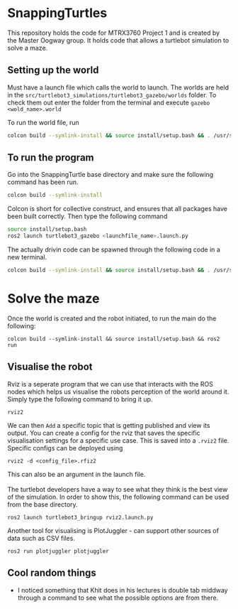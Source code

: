 # SnappingTurtles 
This repository holds the code for MTRX3760 Project 1 and is created by the Master 
Oogway group. It holds code that allows a turtlebot simulation to solve a maze.

## Setting up the world
Must have a launch file which calls the world to launch. The worlds
are held in the `src/turtlebot3_simulations/turtlebot3_gazebo/worlds` folder.
To check them out enter the folder from the terminal and execute `gazebo <wold_name>.world`

To run the world file, run
```bash
colcon build --symlink-install && source install/setup.bash && . /usr/share/gazebo/setup.sh && ros2 launch turtlebot3_gazebo snappingturtle.launch.py
```


## To run the program
Go into the SnappingTurtle base directory and make sure the following command has been run.
```bash
colcon build --symlink-install
```
Colcon is short for collective construct, and ensures that all packages have been built correctly.
Then type the following command 
```bash
source install/setup.bash
ros2 launch turtlebot3_gazebo <launchfile_name>.launch.py
```

The actually drivin code can be spawned through the following code in a new terminal.

```bash
colcon build --symlink-install && source install/setup.bash && . /usr/share/gazebo/setup.sh && ros2 launch vroom snapping_turtle_launch.py
```

# Solve the maze
Once the world is created and the robot initiated, to run the main do the following:
```
colcon build --symlink-install && source install/setup.bash && ros2 run 
```

## Visualise the robot
Rviz is a seperate program that we can use that interacts with the ROS nodes which helps us visualise 
the robots perception of the world around it.
Simply type the following command to bring it up.
```
rviz2
```
We can then `Add` a specific topic that is getting published and view its output.
You can create a config for the rviz that saves the specific visualisation settings for a 
specific use case. This is saved into a `.rviz2` file. Specific configs can be deployed using 
```
rviz2 -d <config_file>.rfiz2
```
This can also be an argument in the launch file.
<br /><br />
The turtlebot developers have a way to see what they think is the best view of the simulation. In order to show this, the following command can be used from the base directory.
```
ros2 launch turtlebot3_bringup rviz2.launch.py
```

Another tool for visualising is PlotJuggler - can support other sources of data such as CSV files.
```
ros2 run plotjuggler plotjuggler
```




## Cool random things
- I noticed something that Khit does in his lectures is double tab middway through a command to see what the
possible options are from there.
